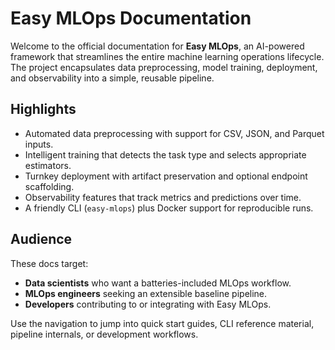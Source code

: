 # Easy MLOps Documentation

Welcome to the official documentation for **Easy MLOps**, an AI-powered framework that streamlines the entire machine learning operations lifecycle. The project encapsulates data preprocessing, model training, deployment, and observability into a simple, reusable pipeline.

## Highlights

- Automated data preprocessing with support for CSV, JSON, and Parquet inputs.
- Intelligent training that detects the task type and selects appropriate estimators.
- Turnkey deployment with artifact preservation and optional endpoint scaffolding.
- Observability features that track metrics and predictions over time.
- A friendly CLI (`easy-mlops`) plus Docker support for reproducible runs.

## Audience

These docs target:

- **Data scientists** who want a batteries-included MLOps workflow.
- **MLOps engineers** seeking an extensible baseline pipeline.
- **Developers** contributing to or integrating with Easy MLOps.

Use the navigation to jump into quick start guides, CLI reference material, pipeline internals, or development workflows.
